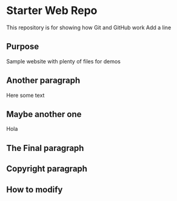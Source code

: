 # Starter Web Repo

This repository is for showing how Git and GitHub work
Add a line

## Purpose

Sample website with plenty of files for demos

## Another paragraph

Here some text

## Maybe another one

Hola

## The Final paragraph

## Copyright paragraph

## How to modify
